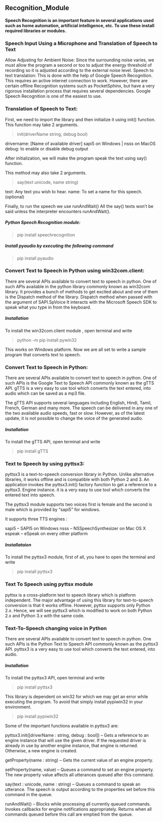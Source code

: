 ## Recognition_Module

#### Speech Recognition is an important feature in several applications used such as home automation, artificial intelligence, etc. To use these install required libraries or modules.


### Speech Input Using a Microphone and Translation of Speech to Text

Allow Adjusting for Ambient Noise: Since the surrounding noise varies, we must allow the program a second or too to adjust the energy threshold of recording so it is adjusted according to the external noise level.
Speech to text translation: This is done with the help of Google Speech Recognition. This requires an active internet connection to work. However, there are certain offline Recognition systems such as PocketSphinx, but have a very rigorous installation process that requires several dependencies. Google Speech Recognition is one of the easiest to use.

### Translation of Speech to Text:

First, we need to import the library and then initialize it using init() function. This function may take 2 arguments.

  > init(driverName string, debug bool)

  drivername: [Name of available driver] sapi5 on Windows | nsss on MacOS
  debug: to enable or disable debug output

After initialization, we will make the program speak the text using say() function.

This method may also take 2 arguments.

  > say(text unicode, name string)

  text: Any text you wish to hear.
  name: To set a name for this speech. (optional)

Finally, to run the speech we use runAndWait() All the say() texts won’t be said unless the interpreter encounters runAndWait().

##### Python Speech Recognition module:
  
  > pip install speechrecognition

##### Install pyaudio by executing the following command

  > pip install pyaudio



### Convert Text to Speech in Python using win32com.client:

There are several APIs available to convert text to speech in python. One of such APIs available in the python library commonly known as win32com library. It provides a bunch of methods to get excited about and one of them is the Dispatch method of the library. Dispatch method when passed with the argument of SAPI.SpVoice It interacts with the Microsoft Speech SDK to speak what you type in from the keyboard.

##### Installation

To install the win32com.client module , open terminal and write

  > python -m pip install pywin32

This works on Windows platform. Now we are all set to write a sample program that converts text to speech.



### Convert Text to Speech in Python:

There are several APIs available to convert text to speech in python. One of such APIs is the Google Text to Speech API commonly known as the gTTS API. gTTS is a very easy to use tool which converts the text entered, into audio which can be saved as a mp3 file.

The gTTS API supports several languages including English, Hindi, Tamil, French, German and many more. The speech can be delivered in any one of the two available audio speeds, fast or slow. However, as of the latest update, it is not possible to change the voice of the generated audio.

##### Installation

To install the gTTS API, open terminal and write

  > pip install gTTS



### Text to Speech by using pyttsx3:

pyttsx3 is a text-to-speech conversion library in Python. Unlike alternative libraries, it works offline and is compatible with both Python 2 and 3. An application invokes the pyttsx3.init() factory function to get a reference to a pyttsx3. Engine instance. it is a very easy to use tool which converts the entered text into speech.

The pyttsx3 module supports two voices first is female and the second is male which is provided by “sapi5” for windows.

It supports three TTS engines :

  sapi5 – SAPI5 on Windows
  nsss – NSSpeechSynthesizer on Mac OS X
  espeak – eSpeak on every other platform

##### Installataion

To install the pyttsx3 module, first of all, you have to open the terminal and write

  > pip install pyttsx3



### Text To Speech using pyttsx module
pyttsx is a cross-platform text to speech library which is platform independent. The major advantage of using this library for text-to-speech conversion is that it works offline. However, pyttsx supports only Python 2.x. Hence, we will see pyttsx3 which is modified to work on both Python 2.x and Python 3.x with the same code.



### Text-To-Speech changing voice in Python
There are several APIs available to convert text to speech in python. One such APIs is the Python Text to Speech API commonly known as the pyttsx3 API. pyttsx3 is a very easy to use tool which converts the text entered, into audio.

##### Installation

To install the pyttsx3 API, open terminal and write

  > pip install pyttsx3
  
This library is dependent on win32 for which we may get an error while executing the program. To avoid that simply install pypiwin32 in your environment.

  > pip install pypiwin32

Some of the important functions available in pyttsx3 are:

  pyttsx3.init([driverName : string, debug : bool]) – Gets a reference to an engine instance that will use the given driver. If the requested driver is already in use by another engine instance, that engine is returned. Otherwise, a new engine is created.
  
  getProperty(name : string) – Gets the current value of an engine property.
  
  setProperty(name, value) – Queues a command to set an engine property. The new property value affects all utterances queued after this command.
  
  say(text : unicode, name : string) – Queues a command to speak an utterance. The speech is output according to the properties set before this command in the queue.
  
  runAndWait() – Blocks while processing all currently queued commands. Invokes callbacks for engine notifications appropriately. Returns when all commands queued before this call are emptied from the queue.
